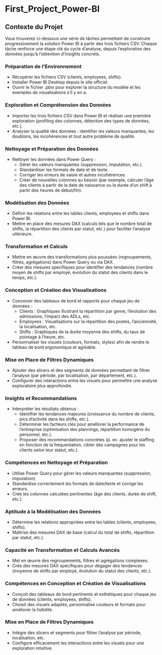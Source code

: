
# First_Project_Power-BI

## Contexte du Projet

Vous trouverez ci-dessous une série de tâches permettant de construire progressivement la solution Power BI à partir des trois fichiers CSV. Chaque tâche renforce une étape clé du cycle d’analyse, depuis l’exploration des données jusqu’à l’obtention d’insights concrets.

### Préparation de l’Environnement

- Récupérer les fichiers CSV (clients, employees, shifts).
- Installer Power BI Desktop depuis le site officiel.
- Ouvrir le fichier .pbix pour explorer la structure du modèle et les exemples de visualisations s’il y en a.

### Exploration et Compréhension des Données

- Importer les trois fichiers CSV dans Power BI et réaliser une première exploration (profiling des colonnes, détection des types de données, etc.).
- Analyser la qualité des données : identifier les valeurs manquantes, les doublons, les incohérences et tout autre problème de qualité.

### Nettoyage et Préparation des Données

- Nettoyer les données dans Power Query :
  - Gérer les valeurs manquantes (suppression, imputation, etc.).
  - Standardiser les formats de date et de texte.
  - Corriger les erreurs de saisie et autres incohérences.
  - Créer de nouvelles colonnes au besoin (par exemple, calculer l’âge des clients à partir de la date de naissance ou la durée d’un shift à partir des heures de début/fin).

### Modélisation des Données

- Définir les relations entre les tables clients, employees et shifts dans Power BI.
- Mettre en place des mesures DAX (calculs tels que le nombre total de shifts, la répartition des clients par statut, etc.) pour faciliter l’analyse ultérieure.

### Transformation et Calculs

- Mettre en œuvre des transformations plus poussées (regroupements, filtres, agrégations) dans Power Query ou via DAX.
- Créer des mesures spécifiques pour identifier des tendances (nombre moyen de shifts par employé, évolution du statut des clients dans le temps, etc.).

### Conception et Création des Visualisations

- Concevoir des tableaux de bord et rapports pour chaque jeu de données :
  - Clients : Graphiques illustrant la répartition par genre, l’évolution des admissions, l’impact des ADLs, etc.
  - Employees : Visualisations sur la répartition des postes, l’ancienneté, la localisation, etc.
  - Shifts : Graphiques de la durée moyenne des shifts, du taux de pointage à l’heure, etc.
- Personnaliser les visuels (couleurs, formats, styles) afin de rendre le tableau de bord ergonomique et agréable.

### Mise en Place de Filtres Dynamiques

- Ajouter des slicers et des segments de données permettant de filtrer l’analyse (par période, par localisation, par département, etc.).
- Configurer des interactions entre les visuels pour permettre une analyse exploratoire plus approfondie.

### Insights et Recommandations

- Interpréter les résultats obtenus :
  - Identifier les tendances majeures (croissance du nombre de clients, pics d’activité dans les shifts, etc.).
  - Déterminer les facteurs clés pour améliorer la performance de l’entreprise (optimisation des plannings, répartition homogène du personnel, etc.).
  - Proposer des recommandations concrètes (p. ex. ajuster le staffing en fonction de la fréquentation, cibler des campagnes pour les clients selon leur statut, etc.).

### Compétences en Nettoyage et Préparation

- Utilise Power Query pour gérer les valeurs manquantes (suppression, imputation).
- Standardise correctement les formats de date/texte et corrige les erreurs.
- Crée les colonnes calculées pertinentes (âge des clients, durée de shift, etc.).

### Aptitude à la Modélisation des Données

- Détermine les relations appropriées entre les tables (clients, employees, shifts).
- Maîtrise des mesures DAX de base (calcul du total de shifts, répartition par statut, etc.).

### Capacité en Transformation et Calculs Avancés

- Met en œuvre des regroupements, filtres et agrégations complexes.
- Crée des mesures DAX spécifiques pour dégager des tendances (moyenne de shifts par employé, évolution du statut des clients, etc.).

### Compétences en Conception et Création de Visualisations

- Conçoit des tableaux de bord pertinents et esthétiques pour chaque jeu de données (clients, employees, shifts).
- Choisit des visuels adaptés, personnalise couleurs et formats pour améliorer la lisibilité.

### Mise en Place de Filtres Dynamiques

- Intègre des slicers et segments pour filtrer l’analyse par période, localisation, etc.
- Configure efficacement les interactions entre les visuels pour une exploration intuitive.

